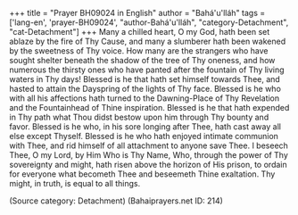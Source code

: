 +++
title = "Prayer BH09024 in English"
author = "Bahá'u'lláh"
tags = ['lang-en', 'prayer-BH09024', "author-Bahá'u'lláh", "category-Detachment", "cat-Detachment"]
+++
Many a chilled heart, O my God, hath been set ablaze by the fire of Thy Cause, and many a slumberer hath been wakened by the sweetness of Thy voice.  How many are the strangers who have sought shelter beneath the shadow of the tree of Thy oneness, and how numerous the thirsty ones who have panted after the fountain of Thy living waters in Thy days!
Blessed is he that hath set himself towards Thee, and hasted to attain the Dayspring of the lights of Thy face.  Blessed is he who with all his affections hath turned to the Dawning-Place of Thy Revelation and the Fountainhead of Thine inspiration.  Blessed is he that hath expended in Thy path what Thou didst bestow upon him through Thy bounty and favor.  Blessed is he who, in his sore longing after Thee, hath cast away all else except Thyself.  Blessed is he who hath enjoyed intimate communion with Thee, and rid himself of all attachment to anyone save Thee.
I beseech Thee, O my Lord, by Him Who is Thy Name, Who, through the power of Thy sovereignty and might, hath risen above the horizon of His prison, to ordain for everyone what becometh Thee and beseemeth Thine exaltation.
Thy might, in truth, is equal to all things.

(Source category: Detachment)
(Bahaiprayers.net ID: 214)
